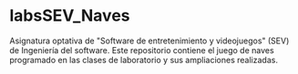 # labsSEV_Naves
Asignatura optativa de "Software de entretenimiento y videojuegos" (SEV) de Ingeniería del software. Este repositorio contiene el juego de naves programado en las clases de laboratorio y sus ampliaciones realizadas.
